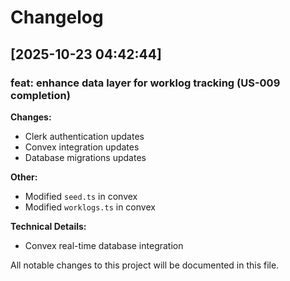 # Changelog


## [2025-10-23 04:42:44]

### feat: enhance data layer for worklog tracking (US-009 completion)

**Changes:**
- Clerk authentication updates
- Convex integration updates
- Database migrations updates

**Other:**
- Modified `seed.ts` in convex
- Modified `worklogs.ts` in convex

**Technical Details:**
- Convex real-time database integration


All notable changes to this project will be documented in this file.

